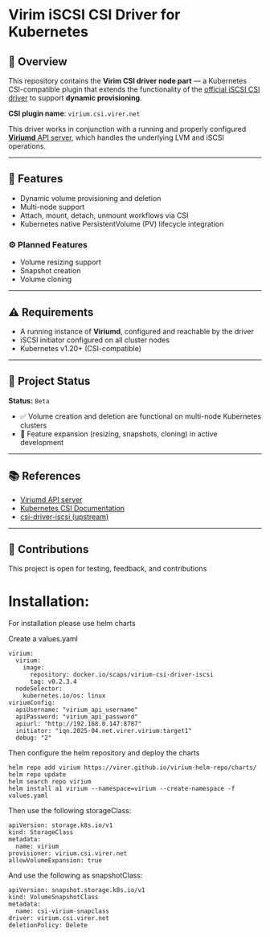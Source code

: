 # Virim iSCSI CSI Driver for Kubernetes

## 🚀 Overview

This repository contains the **Virim CSI driver node part** — a Kubernetes CSI-compatible plugin that extends the functionality of the [official iSCSI CSI driver](https://github.com/kubernetes-csi/csi-driver-iscsi) to support **dynamic provisioning**.

**CSI plugin name**: `virium.csi.virer.net`

This driver works in conjunction with a running and properly configured [**Viriumd** API server](https://github.com/virer/viriumd), which handles the underlying LVM and iSCSI operations.

---

## 🔧 Features

- Dynamic volume provisioning and deletion
- Multi-node support
- Attach, mount, detach, unmount workflows via CSI
- Kubernetes native PersistentVolume (PV) lifecycle integration

### ⚙️ Planned Features

- Volume resizing support
- Snapshot creation
- Volume cloning

---

## ⚠️ Requirements

- A running instance of **Viriumd**, configured and reachable by the driver
- iSCSI initiator configured on all cluster nodes
- Kubernetes v1.20+ (CSI-compatible)

---

## 🧪 Project Status

**Status:** `Beta`

- ✅ Volume creation and deletion are functional on multi-node Kubernetes clusters
- 🚧 Feature expansion (resizing, snapshots, cloning) in active development

---

## 📚 References

- [Viriumd API server](https://github.com/virer/viriumd)
- [Kubernetes CSI Documentation](https://kubernetes-csi.github.io/docs/)
- [csi-driver-iscsi (upstream)](https://github.com/kubernetes-csi/csi-driver-iscsi)

---

## 🤝 Contributions

This project is open for testing, feedback, and contributions

# Installation:

For installation please use helm charts

Create a values.yaml 
```
virium:
  virium:
    image:
      repository: docker.io/scaps/virium-csi-driver-iscsi
      tag: v0.2.3.4
  nodeSelector:
    kubernetes.io/os: linux
viriumConfig:
  apiUsername: "virium_api_username"
  apiPassword: "virium_api_password"
  apiurl: "http://192.168.0.147:8787"
  initiator: "iqn.2025-04.net.virer.virium:target1"
  debug: "2"
```

Then configure the helm repository and deploy the charts
```
helm repo add virium https://virer.github.io/virium-helm-repo/charts/
helm repo update
helm search repo virium
helm install a1 virium --namespace=virium --create-namespace -f values.yaml 
```

Then use the following storageClass:

```
apiVersion: storage.k8s.io/v1
kind: StorageClass
metadata:
  name: virium
provisioner: virium.csi.virer.net
allowVolumeExpansion: true
```

And use the following as snapshotClass:
```
apiVersion: snapshot.storage.k8s.io/v1
kind: VolumeSnapshotClass
metadata:
  name: csi-virium-snapclass
driver: virium.csi.virer.net
deletionPolicy: Delete
```